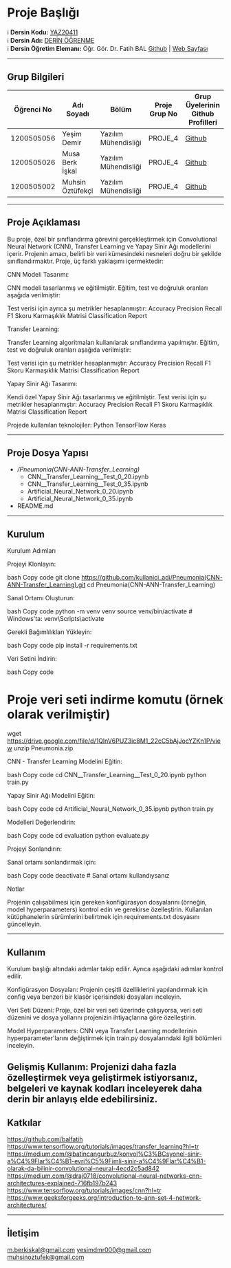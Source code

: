# Proje Başlığı

:information_source: **Dersin Kodu:** [YAZ20411](https://ebp.klu.edu.tr/Ders/dersDetay/YAZ20411/716026/tr)  
:information_source: **Dersin Adı:** [DERİN ÖĞRENME](https://ebp.klu.edu.tr/Ders/dersDetay/YAZ20411/716026/tr)  
:information_source: **Dersin Öğretim Elemanı:** Öğr. Gör. Dr. Fatih BAL  [Github](https://github.com/balfatih)   |    [Web Sayfası](https://balfatih.github.io/)
   
---

## Grup Bilgileri

| Öğrenci No | Adı Soyadı           | Bölüm          		   | Proje Grup No | Grup Üyelerinin Github Profilleri                 |
|------------|----------------------|--------------------------|---------------|---------------------------------------------------|
| 1200505056 | Yeşim Demir			| Yazılım Mühendisliği     | PROJE_4       | [Github](https://github.com/yesimdemir)     |
| 1200505026 | Musa Berk İşkal      | Yazılım Mühendisliği     | PROJE_4       | [Github](https://github.com/mberkiskal)     |
| 1200505002 | Muhsin Öztüfekçi     | Yazılım Mühendisliği     | PROJE_4       | [Github](https://github.com/MuhsinOztufekci)     |

---

## Proje Açıklaması

Bu proje, özel bir sınıflandırma görevini gerçekleştirmek için Convolutional Neural Network (CNN), Transfer Learning ve Yapay Sinir Ağı modellerini içerir. 
Projenin amacı, belirli bir veri kümesindeki nesneleri doğru bir şekilde sınıflandırmaktır.
Proje, üç farklı yaklaşımı içermektedir:

CNN Modeli Tasarımı:

CNN modeli tasarlanmış ve eğitilmiştir.
Eğitim, test ve doğruluk oranları aşağıda verilmiştir:

Test verisi için ayrıca şu metrikler hesaplanmıştır:
Accuracy
Precision
Recall
F1 Skoru
Karmaşıklık Matrisi
Classification Report

Transfer Learning:

Transfer Learning algoritmaları kullanılarak sınıflandırma yapılmıştır.
Eğitim, test ve doğruluk oranları aşağıda verilmiştir:

Test verisi için şu metrikler hesaplanmıştır:
Accuracy
Precision
Recall
F1 Skoru
Karmaşıklık Matrisi
Classification Report

Yapay Sinir Ağı Tasarımı:

Kendi özel Yapay Sinir Ağı tasarlanmış ve eğitilmiştir.
Test verisi için şu metrikler hesaplanmıştır:
Accuracy
Precision
Recall
F1 Skoru
Karmaşıklık Matrisi
Classification Report

Projede kullanılan teknolojiler: 
Python
TensorFlow
Keras


---

## Proje Dosya Yapısı

- */Pneumonia(CNN-ANN-Transfer_Learning)*
  - CNN__Transfer_Learning__Test_0_20.ipynb 
  - CNN__Transfer_Learning__Test_0_35.ipynb
  - Artificial_Neural_Network_0_20.ipynb
  - Artificial_Neural_Network_0_35.ipynb
- README.md


---

## Kurulum

Kurulum Adımları

Projeyi Klonlayın:

bash
Copy code
git clone https://github.com/kullanici_adi/Pneumonia(CNN-ANN-Transfer_Learning).git
cd Pneumonia(CNN-ANN-Transfer_Learning)

Sanal Ortamı Oluşturun:

bash
Copy code
python -m venv venv
source venv/bin/activate   # Windows'ta: venv\Scripts\activate

Gerekli Bağımlılıkları Yükleyin:

bash
Copy code
pip install -r requirements.txt

Veri Setini İndirin:

bash
Copy code

# Proje veri seti indirme komutu (örnek olarak verilmiştir)
wget https://drive.google.com/file/d/1QlnV6PUZ3ic8M1_22cC5bAjJocYZKn1P/view
unzip Pneumonia.zip

CNN - Transfer Learning Modelini Eğitin:

bash
Copy code
cd CNN__Transfer_Learning__Test_0_20.ipynb
python train.py

Yapay Sinir Ağı Modelini Eğitin:

bash
Copy code
cd Artificial_Neural_Network_0_35.ipynb
python train.py

Modelleri Değerlendirin:

bash
Copy code
cd evaluation
python evaluate.py

Projeyi Sonlandırın:

Sanal ortamı sonlandırmak için:

bash
Copy code
deactivate   # Sanal ortamı kullandıysanız

Notlar

Projenin çalışabilmesi için gereken konfigürasyon dosyalarını (örneğin, model hyperparameters) kontrol edin ve gerekirse özelleştirin.
Kullanılan kütüphanelerin sürümlerini belirtmek için requirements.txt dosyasını güncelleyin.

---

## Kullanım

Kurulum başlığı altındaki adımlar takip edilir. Ayrıca aşağıdaki adımlar kontrol edilir.

Konfigürasyon Dosyaları:
Projenin çeşitli özelliklerini yapılandırmak için config veya benzeri bir klasör içerisindeki dosyaları inceleyin.

Veri Seti Düzeni:
Proje, özel bir veri seti üzerinde çalışıyorsa, veri seti düzenini ve dosya yollarını projenizin ihtiyaçlarına göre özelleştirin.

Model Hyperparameters:
CNN veya Transfer Learning modellerinin hyperparameter'larını değiştirmek için train.py dosyalarındaki ilgili bölümleri inceleyin.

Gelişmiş Kullanım:
Projenizi daha fazla özelleştirmek veya geliştirmek istiyorsanız, belgeleri ve kaynak kodları inceleyerek daha derin bir anlayış elde edebilirsiniz.
---

## Katkılar

https://github.com/balfatih
https://www.tensorflow.org/tutorials/images/transfer_learning?hl=tr
https://medium.com/@batincangurbuz/konvol%C3%BCsyonel-sinir-a%C4%9Flar%C4%B1-evri%C5%9Fimli-sinir-a%C4%9Flar%C4%B1-olarak-da-bilinir-convolutional-neural-4ecd2c5ad842
https://medium.com/@draj0718/convolutional-neural-networks-cnn-architectures-explained-716fb197b243
https://www.tensorflow.org/tutorials/images/cnn?hl=tr
https://www.geeksforgeeks.org/introduction-to-ann-set-4-network-architectures/

---

## İletişim

m.berkiskal@gmail.com
yesimdmr000@gmail.com 
muhsinoztufek@gmail.com 

